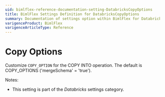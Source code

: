 ```yaml
---
uid: bimlflex-reference-documentation-setting-DatabricksCopyOptions
title: BimlFlex Settings Definition for DatabricksCopyOptions
summary: Documentation of settings option within BimlFlex for DatabricksCopyOptions
varigenceProduct: BimlFlex
varigenceArticleType: Reference
---
```


# Copy Options

Customize `COPY_OPTION` for the COPY INTO operation. The default is COPY_OPTIONS ('mergeSchema' = 'true').

Notes:

* This setting is part of the *Databricks* settings category.
